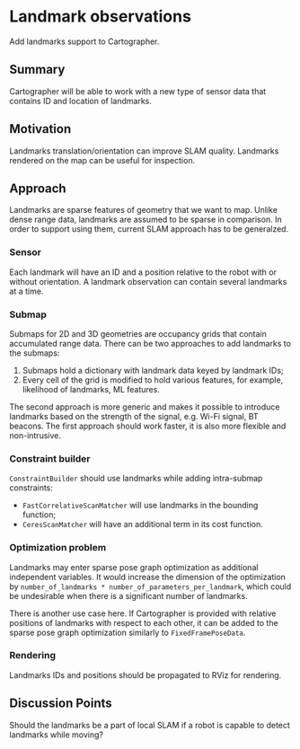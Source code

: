 # Landmark observations
Add landmarks support to Cartographer.

## Summary
[summary]: #summary
Cartographer will be able to work with a new type of sensor data that contains ID and location of landmarks.

## Motivation
[motivation]: #motivation
Landmarks translation/orientation can improve SLAM quality. Landmarks rendered on the map can be useful for inspection. 

## Approach
[approach]: #approach
Landmarks are sparse features of geometry that we want to map. Unlike dense range data, landmarks are assumed to be sparse in comparison. In order to support using them, current SLAM approach has to be generalzed. 

### Sensor
Each landmark will have an ID and a position relative to the robot with or without orientation. A landmark observation can contain several landmarks at a time.

### Submap
Submaps for 2D and 3D geometries are occupancy grids that contain accumulated range data.  There can be two approaches to add landmarks to the submaps:

1. Submaps hold a dictionary with landmark data keyed by landmark IDs;
2. Every cell of the grid is modified to hold various features, for example, likelihood of landmarks, ML features. 

The second approach is more generic and makes it possible to introduce landmarks based on the strength of the signal, e.g. Wi-Fi signal, BT beacons. The first approach should work faster, it is also more flexible and non-intrusive.
  
### Constraint builder
`ConstraintBuilder` should use landmarks while adding intra-submap constraints:

* `FastCorrelativeScanMatcher` will use landmarks in the bounding function;
* `CeresScanMatcher` will have an additional term in its cost function.

### Optimization problem
Landmarks may enter sparse pose graph optimization as additional independent variables. It would increase the dimension of the optimization by `number_of_landmarks * number_of_parameters_per_landmark`, which could be undesirable when there is a significant number of landmarks.

There is another use case here. If Cartographer is provided with relative positions of landmarks with respect to each other, it can be added to the sparse pose graph optimization similarly to `FixedFramePoseData`.

### Rendering
Landmarks IDs and positions should be propagated to RViz for rendering.

## Discussion Points
[discussion]: #discussion
Should the landmarks be a part of local SLAM if a robot is capable to detect landmarks while moving?
